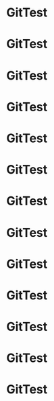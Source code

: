 # GitTest
# GitTest
# GitTest
# GitTest
# GitTest
# GitTest
# GitTest
# GitTest
# GitTest
# GitTest
# GitTest
# GitTest
# GitTest
